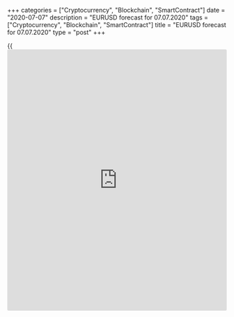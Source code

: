 +++
categories = ["Cryptocurrency", "Blockchain", "SmartContract"]
date = "2020-07-07"
description = "EURUSD forecast for 07.07.2020"
tags = ["Cryptocurrency", "Blockchain", "SmartContract"]
title = "EURUSD forecast for 07.07.2020"
type = "post"
+++

{{<iframe id="large-banner" src="https://www.bounty.group/#slide=22.0" width="100%" height="600" scrolling="no" style="border: 0px solid rgb(216, 221, 230); border-radius: 3px;">}}

July 7, 2020

July 7, 2020

Euro will determine its own fateDmitri Demidenko

## Fundamental Euro forecast for today

### The bulls on EUR/USD have a lot of trump cards, both external and
internal

When Chinese media say that promoting a healthy bull market after a
pandemic is more important to the economy than ever, you can buy
indefinitely. Although the growth of Shanghai Composite Index by 14%
over 5 trading days reminds pessimists of a growing bubble similar to
the that of August 2015. In fact, leverage is now half as much, PBOC's
liquidity control is tighter, and faith in a V-shaped economic recovery
of China is a strong argument in favour of the longs.

What is good for China is good for the eurozone. The export-oriented
economy of the euro bloc experienced serious difficulties during the
Beijing and Washington trade wars in 2018-2019, which led to a weakened
euro. The pandemic has changed a lot. China dealt with COVID-19 quite
some time ago, and now Europe can count on the growth of external demand
as the Chinese GDP returns to the trend.

Moreover, the €750 billion bond issue by the European Commission to
fight coronavirus is a tidbit for [investor](https://www.fintechee.com/tutorial-for-forex-trading/investor-mode/)s from Asia. The US Department
of the Treasury should understand that treasuries are not the only game
in the city, and the transfer of capital from the New to the Old World
can affect the dollar badly. According to CrossBorder Capital estimates,
three-quarters of the decline in US Treasury bond yields and a
substantial part of the 30% greenback strengthening since the mid-2000s
are connected with high Chinese demand for US assets. If this process
reverses, the USD index will lose a quarter of its current value. At the
initial stage of this process, the Shanghai Composite Index pulls the
[S&P 500][1] up - that helps to improve the global risk appetite and
leads to the selling of safe-haven assets, including the US dollar.

###  **Dynamics of stock indexes**

![LiteForex: EURUSD forecast for 07.07.2020][2]

 _Source: Trading Economics._

It should be noted that the euro is not going to trust its fate
exclusively to Beijing, it has its own trump cards, including a better
epidemiological situation than the United States, the revival of
domestic demand, the unity of the eurozone countries and a strong leader
- Germany. While American unemployment rose from 3.5% in February to
11.1% in June, European unemployment rose from 7.2% in February to 7.4%
in May, retail sales in the euro bloc countries increased in May by a
record 17.8%, German manufacturing orders increased by 10.4%. The EU
stands confidently on its feet, while the US is discussing whether to
expect a second lockdown or not.

###  **Unemployment dynamics**

![LiteForex: EURUSD forecast for 07.07.2020][3]

 _Source: Bloomberg._

Europeans managed to avoid a constitutional crisis, and the Bundesbank
will continue to participate in the ECB's quantitative easing program
after approval by the German government and parliament.

Thus, support from China, divergence in the economic growth of the
Eurozone and the USA, as well as the interest of the White House and the
Fed in strong stock indexes create the prerequisites needed for the
continuation of the [EUR/USD][4] rally. The catalyst for further growth
of the pair will be a confident breakthrough of resistance at 1.1335. In
order to prove the seriousness of their intentions, the bulls must hold
the support at 1,129-1,13.

* * *

P.S. Did you like my article? Share it in social networks: it will be
the best “thank you" :)

Ask me questions and comment below. I’ll be glad to answer your
questions and give necessary explanations.

 **Useful links:**

  * I recommend trying to trade with a reliable broker [here][5]. The system allows you to trade by yourself or copy successful traders from all across the globe.
  * Use my promo-code BLOG for getting deposit bonus 50% on LiteForex platform. Just enter this code in the appropriate field while [depositing][6] your trading account.
  * Telegram channel with high-quality analytics, Forex reviews, training articles, and other useful things for traders <t.me/liteforex>





## Price chart of EURUSD in real time mode

![Euro will determine its own fate][7]

The content of this article reflects the author’s opinion and does not
necessarily reflect the official position of LiteForex. The material
published on this page is provided for informational purposes only and
should not be considered as the provision of investment advice for the
purposes of Directive 2004/39/EC.

Rate this article:

{{value}}

( {{count}} {{title}} )

   1. my.liteforex.com/trading/chart?symbol=SPX
   2. cdn.liteforex.com/cache/uploads/blog_post/eurusd/shanghai-spx-07-07-20.jpg?w=30&s=82c7e88d12c1e06e033a03117258f9f6
   3. cdn.liteforex.com/cache/uploads/blog_post/eurusd/unepioyment-usa-euro-07-07-20.jpg?w=30&s=c26e2c53d217421abe7b541b772877b3
   4. my.liteforex.com/trading/chart?symbol=EURUSD
   5. my.liteforex.com/?category=analysts-opinions&slug=euro-will-determine-its-own-fate&openPopup=%2Fregistration%2Fpopup&utm_source=blog&utm_medium=article&utm_campaign=bonus
   6. my.liteforex.com/deposit/?category=analysts-opinions&slug=euro-will-determine-its-own-fate&promo_code=BLOG&utm_source=blog&utm_medium=article&utm_campaign=bonus
   7. cdn.liteforex.com/cache/uploads/blog_post/eurusd/liteforex-blog-eurusd-07-07-20.jpg?q=75&w=1000&s=153f6335c0961fa13684cf653261751e